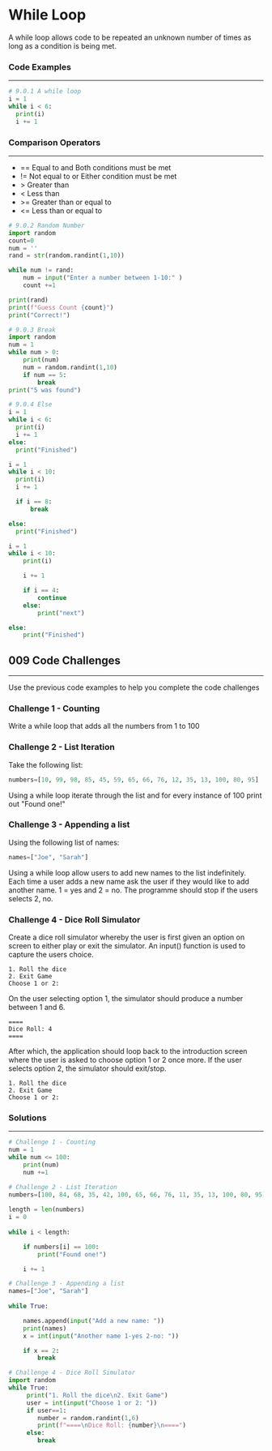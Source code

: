 # While Loop
A while loop allows code to be repeated an unknown number of times as long as a condition is being met.

### Code Examples
---
```python
# 9.0.1 A while loop
i = 1
while i < 6:
  print(i)
  i += 1
```
### Comparison Operators
---
* == Equal to and Both conditions must be met
* != Not equal to or Either condition must be met
* \> Greater than
* < Less than
* \>= Greater than or equal to
* <= Less than or equal to

```python
# 9.0.2 Random Number 
import random
count=0
num = ''
rand = str(random.randint(1,10))

while num != rand:
    num = input("Enter a number between 1-10:" )
    count +=1

print(rand)
print(f"Guess Count {count}")
print("Correct!")
```
```python
# 9.0.3 Break
import random
num = 1
while num > 0:
    print(num)
    num = random.randint(1,10)
    if num == 5:
        break
print("5 was found")
```
```python
# 9.0.4 Else
i = 1
while i < 6:
  print(i)
  i += 1
else:
  print("Finished")
```
```python
i = 1
while i < 10:
  print(i)
  i += 1

  if i == 8:
      break

else:
  print("Finished")
```
```python
i = 1
while i < 10:
    print(i)

    i += 1

    if i == 4:
        continue
    else:
        print("next")

else:
    print("Finished")
```

## 009 Code Challenges
---
Use the previous code examples to help you complete the code challenges

### **Challenge 1 - Counting**
Write a while loop that adds all the numbers from 1 to 100

### **Challenge 2 - List Iteration**
Take the following list: 
```python
numbers=[10, 99, 98, 85, 45, 59, 65, 66, 76, 12, 35, 13, 100, 80, 95]
```
Using a while loop iterate through the list and for every instance of 100 print out "Found one!"

### **Challenge 3 - Appending a list**
Using the following list of names:
```python
names=["Joe", "Sarah"]
```
Using a while loop allow users to add new names to the list indefinitely. Each time a user adds a new name ask the user if they would like to add another name. 1 = yes and 2 = no. The programme should stop if the users selects 2, no.

### **Challenge 4 - Dice Roll Simulator**
Create a dice roll simulator whereby the user is first given an option on screen to either play or exit the simulator. An input() function is used to capture the users choice.

```
1. Roll the dice
2. Exit Game
Choose 1 or 2:
```

On the user selecting option 1, the simulator should produce a number between 1 and 6. 

```
====
Dice Roll: 4
====
```

After which, the application should loop back to the introduction screen where the user is asked to choose option 1 or 2 once more. If the user selects option 2, the simulator should exit/stop. 

```
1. Roll the dice
2. Exit Game
Choose 1 or 2:
```

### Solutions
---

```python
# Challenge 1 - Counting
num = 1
while num <= 100:
    print(num)
    num +=1
```
```python
# Challenge 2 - List Iteration
numbers=[100, 84, 68, 35, 42, 100, 65, 66, 76, 11, 35, 13, 100, 80, 95]
  
length = len(numbers)
i = 0
  
while i < length:

    if numbers[i] == 100:
        print("Found one!")

    i += 1
```
```python
# Challenge 3 - Appending a list
names=["Joe", "Sarah"]
    
while True:

    names.append(input("Add a new name: "))
    print(names)
    x = int(input("Another name 1-yes 2-no: "))

    if x == 2:
        break
```
```Python
# Challenge 4 - Dice Roll Simulator
import random 
while True:     
     print("1. Roll the dice\n2. Exit Game")    
     user = int(input("Choose 1 or 2: "))     
     if user==1:         
        number = random.randint(1,6)         
        print(f"====\nDice Roll: {number}\n====")     
     else:      
        break
```